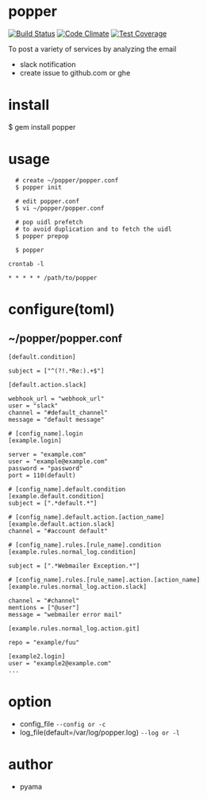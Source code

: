 # popper

[![Build Status](https://travis-ci.org/pyama86/popper.svg)](https://travis-ci.org/pyama86/popper)
[![Code Climate](https://codeclimate.com/github/pyama86/popper/badges/gpa.svg)](https://codeclimate.com/github/pyama86/popper)
[![Test Coverage](https://codeclimate.com/github/pyama86/popper/badges/coverage.svg)](https://codeclimate.com/github/pyama86/popper/coverage)

To post a variety of services by analyzing the email
* slack notification
* create issue to github.com or ghe

# install
  $ gem install popper

# usage
```
  # create ~/popper/popper.conf
  $ popper init

  # edit popper.conf
  $ vi ~/popper/popper.conf

  # pop uidl prefetch
  # to avoid duplication and to fetch the uidl
  $ popper prepop

  $ popper
```
`crontab -l`
```
* * * * * /path/to/popper
```

# configure(toml)
## ~/popper/popper.conf
```
[default.condition]

subject = ["^(?!.*Re:).+$"]

[default.action.slack]

webhook_url = "webhook_url"
user = "slack"
channel = "#default_channel"
message = "default message"

# [config_name].login
[example.login]

server = "example.com"
user = "example@example.com"
password = "password"
port = 110(default)

# [config_name].default.condition
[example.default.condition]
subject = [".*default.*"]

# [config_name].default.action.[action_name]
[example.default.action.slack]
channel = "#account default"

# [config_name].rules.[rule_name].condition
[example.rules.normal_log.condition]

subject = [".*Webmailer Exception.*"]

# [config_name].rules.[rule_name].action.[action_name]
[example.rules.normal_log.action.slack]

channel = "#channel"
mentions = ["@user"]
message = "webmailer error mail"

[example.rules.normal_log.action.git]

repo = "example/fuu"

[example2.login]
user = "example2@example.com"
...
```

# option
* config_file `--config or -c`
* log_file(default=/var/log/popper.log) `--log or -l`

# author
* pyama
